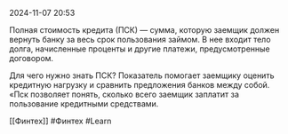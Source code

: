  2024-11-07 20:53

Полная стоимость кредита (ПСК) — сумма, которую заемщик должен вернуть банку за весь срок пользования займом. В нее входит тело долга, начисленные проценты и другие платежи, предусмотренные договором.

Для чего нужно знать ПСК? Показатель помогает заемщику оценить кредитную нагрузку и сравнить предложения банков между собой. «Пск позволяет понять, сколько всего заемщик заплатит за пользование кредитными средствами.

[[Финтех]]
#Финтех 
#Learn